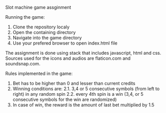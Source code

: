 Slot machine game assginment

Running the game:

1. Clone the repository localy
2. Open the containing directory
3. Navigate into the game directory
4. Use your prefered browser to open index.html file


The assignment is done using stack that includes javascript, html and css.
Sources used for the icons and audios are flaticon.com and soundsnap.com.

Rules implemented in the game:
1. Bet has to be higher than 0 and lesser than current credits
2. Winning conditions are:
	2.1. 3,4 or 5 consecutive symbols (from left to right) in any random spin 
	2.2. every 4th spin is a win (3,4, or 5 consecutive symbols for the win are randomized)
3. In case of win, the reward is the amount of last bet multiplied by 1.5
